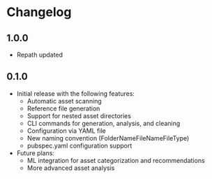 # Changelog

## 1.0.0
*  Repath updated


## 0.1.0

* Initial release with the following features:
  * Automatic asset scanning
  * Reference file generation
  * Support for nested asset directories
  * CLI commands for generation, analysis, and cleaning
  * Configuration via YAML file
  * New naming convention (FolderNameFileNameFileType)
  * pubspec.yaml configuration support
* Future plans:
  * ML integration for asset categorization and recommendations
  * More advanced asset analysis 